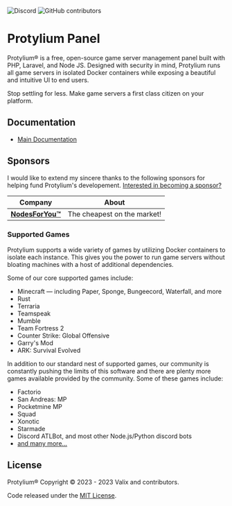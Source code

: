 ![Discord](https://img.shields.io/discord/1018195289603063818?label=Discord&logo=Discord&logoColor=white&style=for-the-badge)
![GitHub contributors](https://img.shields.io/github/contributors/protylium/panel?style=for-the-badge)

# Protylium Panel

Protylium® is a free, open-source game server management panel built with PHP, Laravel, and Node JS. Designed with security 
in mind, Protylium runs all game servers in isolated Docker containers while exposing a beautiful and intuitive
UI to end users.

Stop settling for less. Make game servers a first class citizen on your platform.

## Documentation

* [Main Documentation](https://protylium.com)

## Sponsors

I would like to extend my sincere thanks to the following sponsors for helping fund Protylium's developement.
[Interested in becoming a sponsor?](https://github.com/sponsors/matthewpi)

| Company                                                   | About                                                                                                                                                                                                                           |
|-----------------------------------------------------------|---------------------------------------------------------------------------------------------------------------------------------------------------------------------------------------------------------------------------------|
| [**NodesForYou™**](https://nodesforyou.nl)                | The cheapest on the market!                                                                                                                                                                                                     |                                                                                                                                                                                                                           |

### Supported Games

Protylium supports a wide variety of games by utilizing Docker containers to isolate each instance. This gives
you the power to run game servers without bloating machines with a host of additional dependencies.

Some of our core supported games include:

* Minecraft — including Paper, Sponge, Bungeecord, Waterfall, and more
* Rust
* Terraria
* Teamspeak
* Mumble
* Team Fortress 2
* Counter Strike: Global Offensive
* Garry's Mod
* ARK: Survival Evolved

In addition to our standard nest of supported games, our community is constantly pushing the limits of this software
and there are plenty more games available provided by the community. Some of these games include:

* Factorio
* San Andreas: MP
* Pocketmine MP
* Squad
* Xonotic
* Starmade
* Discord ATLBot, and most other Node.js/Python discord bots
* [and many more...](https://github.com/parkervcp/eggs)

## License

Protylium® Copyright © 2023 - 2023 Valix and contributors.

Code released under the [MIT License](./LICENSE.md).
